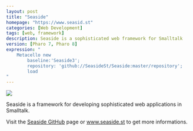 ```yaml
---
layout: post
title: "Seaside"
homepage: "https://www.seasid.st"
categories: [Web Development]
tags: [web, framework]
description: Seaside is a sophisticated web framework for Smalltalk
version: [Pharo 7, Pharo 8]
expression: "
    Metacello new
        baseline:'Seaside3';
        repository: 'github://SeasideSt/Seaside:master/repository';
        load
"   
---
```

<img src="https://www.seaside.st/styles/logo-plain.png">

Seaside is a framework for developing sophisticated web applications in Smalltalk.

Visit the <a href="https://github.com/seasidest/seaside">Seaside GitHub</a> page or <a href="https://www.seaside.st">www.seaside.st</a> to get more informations.